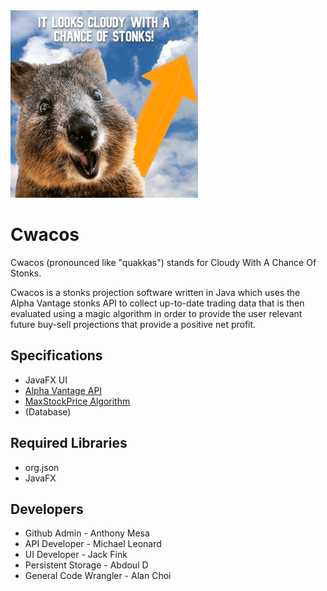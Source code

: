 <img src="https://raw.githubusercontent.com/anthonymesa/cwacos/main/cwacos.jpg" width="300" height="300" />

# Cwacos
Cwacos (pronounced like "quakkas") stands for Cloudy With A Chance Of Stonks.

Cwacos is a stonks projection software written in Java which uses the Alpha Vantage stonks API to collect up-to-date trading data that is then evaluated using a magic algorithm in order to provide the user relevant future buy-sell projections that provide a positive net profit.

## Specifications
* JavaFX UI
* [Alpha Vantage API](https://www.alphavantage.co/)
* [MaxStockPrice Algorithm](https://github.com/mcleoar/MaxStockPrice)
* (Database)

## Required Libraries
* org.json
* JavaFX

## Developers
* Github Admin - Anthony Mesa
* API Developer - Michael Leonard
* UI Developer - Jack Fink
* Persistent Storage -  Abdoul D
* General Code Wrangler - Alan Choi

